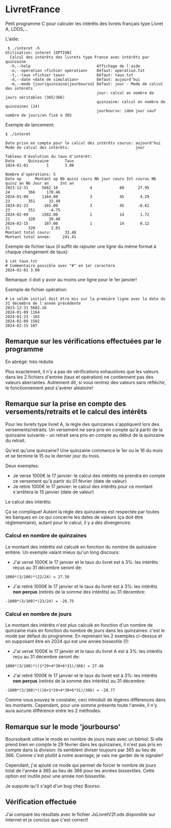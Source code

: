 # LivretFrance

Petit programme C pour calculer les intérêts des livrets français type Livret A, LDDS,...

L'aide:
```
 $ ./interet -h
Utilisation: interet [OPTION]
  Calcul des intérêts des livrets type France avec intérêts par quinzaine
  -h,--help                             Affichage de l'aide
  -o,--operation <fichier opération>    Défaut: operation.txt
  -t,--taux <fichier taux>              Défaut: taux.txt
  -d,--date <date de simulation>        Défaut: aujourd'hui
  -m,--mode {jour|quinzaine|jourbourso} Défaut: jour - Mode de calcul des intérêts
                                        jour: calcul en nombre de jours véritables (365/366)
                                        quinzaine: calcul en nombre de quinzaines (24)
                                        jourbourso: idem jour sauf nombre de jours/an fixé à 365
```
Exemple de lancement:
```
$ ./interet 

Date prise en compte pour le calcul des intérêts courus: aujourd'hui
Mode de calcul des intérêts:                             jour

Tableau d'évolution du taux d'intérêt:
Date      Quinzaine       Taux
2024-01-01        1       3.00

Nombre d'opérations: 5
Date op      Montant op Nb quinz couru Nb jour couru Int courus Nb quinz an Nb Jour an     Int an
2023-12-31      5682.16              4            60      27.95          24        366     170.46
2024-01-09      1164.00              3            45       4.29          23        351      33.49
2024-01-23      -165.00              3            45      -0.61          23        351      -4.75
2024-02-09      1502.00              1            14       1.72          21        320      39.40
2024-02-15       107.00              1            14       0.12          21        320       2.81
Montant total couru:      33.48
Montant total année:     241.41

```
Exemple de fichier taux (il suffit de rajouter une ligne du même format à chaque changement de taux):
```
$ cat taux.txt
# Commentaire possible avec "#" en 1er caractère
2024-01-01 3.00
```
Remarque: il doit y avoir au moins une ligne pour le 1er janvier!

Exemple de fichier opération:

```
# Le solde initial doit être mis sur la première ligne avec la date du 31 décembre de l'année précédente
2023-12-31 5682.16
2024-01-09 1164
2024-01-23 -165
2024-02-09 1502
2024-02-15 107
```

## Remarque sur les vérifications effectuées par le programme
En abrégé: très réduite

Plus exactement, il n'y a pas de vérifications exhaustives que les valeurs dans les 2 fichiers d'entrée (taux et opération) ne contiennent pas des valeurs aberrantes. Autrement dit, si vous rentrez des valeurs sans réfléchir, le fonctionnement peut s'avérer aléatoire!

## Remarque sur la prise en compte des versements/retraits et le calcul des intérêts

Pour les livrets type livret A, la règle des quinzaines s'appliquent lors des versements/retraits. Un versement ne sera pris en compte qu'à partir de la quinzaine suivante - un retrait sera pris en compte au début de la quinzaine du retrait.

Qu'est qu'une quinzaine? Une quinzaine commence le 1er ou le 16 du mois et se termine le 15 ou le dernier jour du mois.

Deux exemples:

* Je verse 1000€ le 17 janvier: le calcul des intérêts ne prendra en compte ce versement qu'à partir du 01 février (date de valeur)
* Je retire 1000€ le 17 janvier: le calcul des intérêts pour ce montant s'arrêtera le 15 janvier (date de valeur)

Le calcul des intérêts:

Ça se complique! Autant la règle des quinzaines est respectée par toutes les banques en ce qui concerne les dates de valeurs (ça doit être réglementaire), autant pour le calcul, il y a des divergences:

### Calcul en nombre de quinzaines
Le montant des intérêts est calculé en fonction du nombre de quinzaine entière. Un exemple valant mieux qu'un long discours:

* J'ai versé 1000€ le 17 janvier et le taux du livret est à 3%: les intérêts reçus au 31 décembre seront de:
```
1000*(3/100)*(22/24) = 27.50
```
* J'ai retiré 1000€ le 17 janvier et le taux du livret est à 3%: les intérêts **non perçus** (retirés de la somme des intérêts) au 31 décembre:
```
-1000*(3/100)*(23/24) = -28.75
```
### Calcul en nombre de jours
Le montant des intérêts n'est plus calculé en fonction d'un nombre de quinzaine mais en fonction du nombre de jours dans les quinzaines: c'est le mode par défaut du programme. En reprenant les 2 exemples ci-dessus et en supposant être en 2024 qui est une année bissextile (!):

* J'ai versé 1000€ le 17 janvier et le taux du livret A est à 3%: les intérêts reçu au 31 décembre seront de:
```
1000*(3/100)*((1*29+4*30+6*31)/366) = 27.46
```
* J'ai retiré 1000€ le 17 janvier et le taux du livret est à 3%: les intérêts **non perçus** (retirés de la somme des intérêts) au 31 décembre:
```
-1000*(3/100)*((16+1*29+4*30+6*31)/366) = -28.77
```

Comme vous pouvez le constater, ceci introduit de légères différences dans les montants. Cependant, pour une somme présente toute l'année, il n'y aura aucune différence entre les 2 méthodes.

## Remarque sur le mode 'jourbourso'
Boursobank utilise le mode en nombre de jours mais avec un bémol: Si elle prend bien en compte le 29 février dans les quinzaines, il n'est pas pris en compte dans la division: ils semblent diviser toujours par 365 au lieu de 366. Comme c'est plutôt à notre avantage, je vais me garder de le signaler!

Cependant, j'ai ajouté ce mode qui permet de forcer le nombre de jours total de l'année à 365 au lieu de 366 pour les années bissextiles. Cette option est inutile pour une année non bissextile.

Je suppute qu'il s'agit d'un bug chez Bourso.

## Vérification effectuée
J'ai comparé les résultats avec le fichier JxLivretV2f.ods disponible sur Internet et je conclus que c'est correct!
